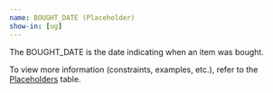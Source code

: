 ```yaml
---
name: BOUGHT_DATE (Placeholder)
show-in: [ug]
---
```

<!-- Make sure this is kept the same as the table cell entry. -->
The BOUGHT_DATE is the date indicating when an item was bought.

To view more information (constraints, examples, etc.), refer to the [Placeholders](#placeholders) table.
